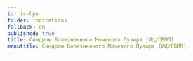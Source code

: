 ```yaml
---
id: ic-bps
folder: indications
fallback: en
published: true
title: Синдром Болезненного Мочевого Пузыря (ИЦ/СБМП)
menutitle: Синдром Болезненного Мочевого Пузыря (ИЦ/СБМП)
---
```

